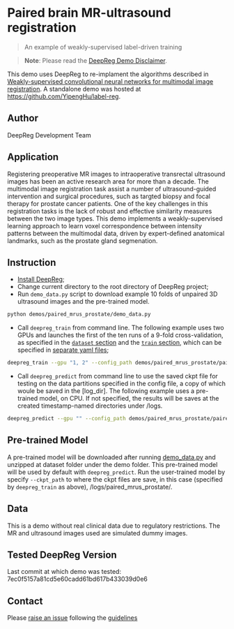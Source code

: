 # Paired brain MR-ultrasound registration

> An example of weakly-supervised label-driven training

> **Note**: Please read the
> [DeepReg Demo Disclaimer](introduction.html#demo-disclaimer).

This demo uses DeepReg to re-implament the algorithms described in
[Weakly-supervised convolutional neural networks for multimodal image registration](https://doi.org/10.1016/j.media.2018.07.002).
A standalone demo was hosted at https://github.com/YipengHu/label-reg.

## Author

DeepReg Development Team

## Application

Registering preoperative MR images to intraoperative transrectal ultrasound images has
been an active research area for more than a decade. The multimodal image registration
task assist a number of ultrasound-guided intervention and surgical procedures, such as
targted biopsy and focal therapy for prostate cancer patients. One of the key challenges
in this registration tasks is the lack of robust and effective similarity measures
between the two image types. This demo implements a weakly-supervised learning approach
to learn voxel correspondence between intensity patterns between the multimodal data,
driven by expert-defined anatomical landmarks, such as the prostate gland segmenation.

## Instruction

- [Install DeepReg](https://deepreg.readthedocs.io/en/latest/getting_started/install.html);
- Change current directory to the root directory of DeepReg project;
- Run `demo_data.py` script to download example 10 folds of unpaired 3D ultrasound
  images and the pre-trained model.

```bash
python demos/paired_mrus_prostate/demo_data.py
```

- Call `deepreg_train` from command line. The following example uses two GPUs and
  launches the first of the ten runs of a 9-fold cross-validation, as specified in the
  [`dataset` section](./paired_mrus_prostate_dataset0.yaml) and the
  [`train` section](./paired_mrus_prostate_train.yaml), which can be specified in
  [separate yaml files](https://deepreg.readthedocs.io/en/latest/tutorial/cross_val.html);

```bash
deepreg_train --gpu "1, 2" --config_path demos/paired_mrus_prostate/paired_mrus_prostate_dataset0.yaml demos/paired_mrus_prostate/paired_mrus_prostate_train.yaml --log_dir paired_mrus_prostate
```

- Call `deepreg_predict` from command line to use the saved ckpt file for testing on the
  data partitions specified in the config file, a copy of which woule be saved in the
  [log_dir]. The following example uses a pre-trained model, on CPU. If not specified,
  the results will be saves at the created timestamp-named directories under /logs.

```bash
deepreg_predict --gpu "" --config_path demos/paired_mrus_prostate/paired_mrus_prostate_dataset0.yaml demos/paired_mrus_prostate/paired_mrus_prostate_train.yaml --ckpt_path demos/paired_mrus_prostate/dataset/pre-trained/weights-epoch500.ckpt --mode test
```

## Pre-trained Model

A pre-trained model will be downloaded after running [demo_data.py](./demo_data.py) and
unzipped at dataset folder under the demo folder. This pre-trained model will be used by
default with `deepreg_predict`. Run the user-trained model by specify `--ckpt_path` to
where the ckpt files are save, in this case (specified by `deepreg_train` as above),
/logs/paired_mrus_prostate/.

## Data

This is a demo without real clinical data due to regulatory restrictions. The MR and
ultrasound images used are simulated dummy images.

## Tested DeepReg Version

Last commit at which demo was tested: 7ec0f5157a81cd5e60cadd61bd617b433039d0e6

## Contact

Please [raise an issue](https://github.com/DeepRegNet/DeepReg/issues/new) following the
[guidelines](https://deepreg.readthedocs.io/en/latest/contributing/guide.html)
